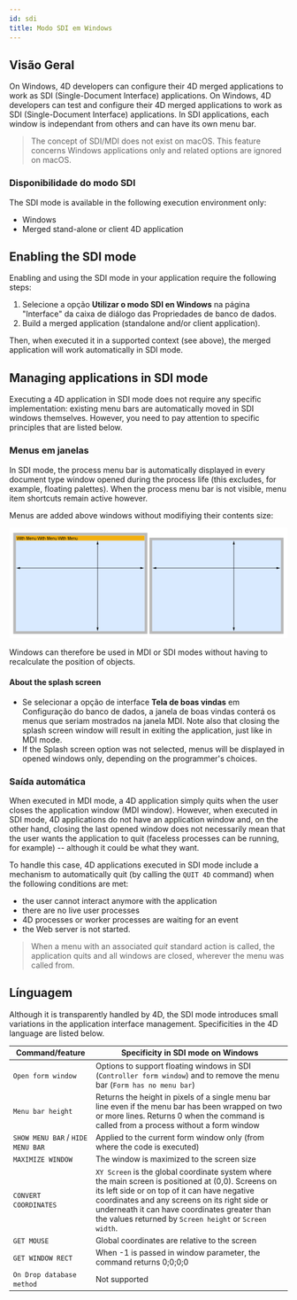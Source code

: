 ```yaml
---
id: sdi
title: Modo SDI em Windows
---
```


## Visão Geral

On Windows, 4D developers can configure their 4D merged applications to work as SDI (Single-Document Interface) applications. On Windows, 4D developers can test and configure their 4D merged applications to work as SDI (Single-Document Interface) applications. In SDI applications, each window is independant from others and can have its own menu bar.

> The concept of SDI/MDI does not exist on macOS. This feature concerns Windows applications only and related options are ignored on macOS.

### Disponibilidade do modo SDI

The SDI mode is available in the following execution environment only:

- Windows
- Merged stand-alone or client 4D application

## Enabling the SDI mode

Enabling and using the SDI mode in your application require the following steps:

1. Selecione a opção **Utilizar o modo SDI en Windows** na página "Interface" da caixa de diálogo das Propriedades de banco de dados.
2. Build a merged application (standalone and/or client application).

Then, when executed it in a supported context (see above), the merged application will work automatically in SDI mode.

## Managing applications in SDI mode

Executing a 4D application in SDI mode does not require any specific implementation: existing menu bars are automatically moved in SDI windows themselves. However, you need to pay attention to specific principles that are listed below.

### Menus em janelas

In SDI mode, the process menu bar is automatically displayed in every document type window opened during the process life (this excludes, for example, floating palettes). When the process menu bar is not visible, menu item shortcuts remain active however.

Menus are added above windows without modifiying their contents size:

![](../assets/en/Menus/sdi1.png)

Windows can therefore be used in MDI or SDI modes without having to recalculate the position of objects.

#### About the splash screen

- Se selecionar a opção de interface **Tela de boas vindas** em Configuração do banco de dados, a janela de boas vindas conterá os menus que seriam mostrados na janela MDI. Note also that closing the splash screen window will result in exiting the application, just like in MDI mode.
- If the Splash screen option was not selected, menus will be displayed in opened windows only, depending on the programmer's choices.

### Saída automática

When executed in MDI mode, a 4D application simply quits when the user closes the application window (MDI window). However, when executed in SDI mode, 4D applications do not have an application window and, on the other hand, closing the last opened window does not necessarily mean that the user wants the application to quit (faceless processes can be running, for example) -- although it could be what they want.

To handle this case, 4D applications executed in SDI mode include a mechanism to automatically quit (by calling the `QUIT 4D` command) when the following conditions are met:

- the user cannot interact anymore with the application
- there are no live user processes
- 4D processes or worker processes are waiting for an event
- the Web server is not started.

> When a menu with an associated *quit* standard action is called, the application quits and all windows are closed, wherever the menu was called from.

## Línguagem

Although it is transparently handled by 4D, the SDI mode introduces small variations in the application interface management. Specificities in the 4D language are listed below.

| Command/feature                   | Specificity in SDI mode on Windows                                                                                                                                                                                                                                                                              |
| --------------------------------- | --------------------------------------------------------------------------------------------------------------------------------------------------------------------------------------------------------------------------------------------------------------------------------------------------------------- |
| `Open form window`                | Options to support floating windows in SDI (`Controller form window`) and to remove the menu bar (`Form has no menu bar`)                                                                                                                                                                                       |
| `Menu bar height`                 | Returns the height in pixels of a single menu bar line even if the menu bar has been wrapped on two or more lines. Returns 0 when the command is called from a process without a form window                                                                                                                    |
| `SHOW MENU BAR` / `HIDE MENU BAR` | Applied to the current form window only (from where the code is executed)                                                                                                                                                                                                                                       |
| `MAXIMIZE WINDOW`                 | The window is maximized to the screen size                                                                                                                                                                                                                                                                      |
| `CONVERT COORDINATES`             | `XY Screen` is the global coordinate system where the main screen is positioned at (0,0). Screens on its left side or on top of it can have negative coordinates and any screens on its right side or underneath it can have coordinates greater than the values returned by `Screen height` or `Screen width`. |
| `GET MOUSE`                       | Global coordinates are relative to the screen                                                                                                                                                                                                                                                                   |
| `GET WINDOW RECT`                 | When -1 is passed in window parameter, the command returns 0;0;0;0                                                                                                                                                                                                                                              |
| `On Drop database method`         | Not supported                                                                                                                                                                                                                                                                                                   |
